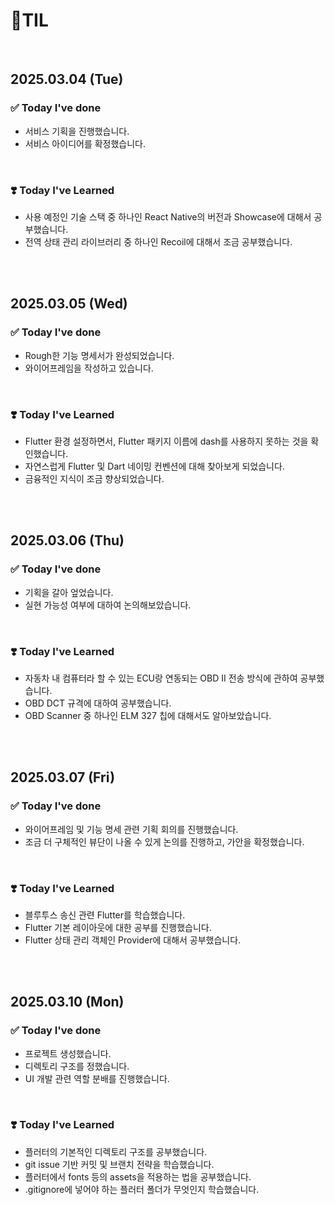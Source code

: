 # 📝TIL

<br>

## 2025.03.04 (Tue)

### ✅ Today I've done

- 서비스 기획을 진행했습니다.
- 서비스 아이디어를 확정했습니다.

<br>

### ❣️ Today I've Learned

- 사용 예정인 기술 스택 중 하나인 React Native의 버전과 Showcase에 대해서 공부했습니다.
- 전역 상태 관리 라이브러리 중 하나인 Recoil에 대해서 조금 공부했습니다.

<br>
<br>

## 2025.03.05 (Wed)

### ✅ Today I've done

- Rough한 기능 명세서가 완성되었습니다.
- 와이어프레임을 작성하고 있습니다.

<br>

### ❣️ Today I've Learned

- Flutter 환경 설정하면서, Flutter 패키지 이름에 dash를 사용하지 못하는 것을 확인했습니다.
- 자연스럽게 Flutter 및 Dart 네이밍 컨벤션에 대해 찾아보게 되었습니다.
- 금융적인 지식이 조금 향상되었습니다.

<br>
<br>

## 2025.03.06 (Thu)

### ✅ Today I've done

- 기획을 갈아 엎었습니다.
- 실현 가능성 여부에 대하여 논의해보았습니다.

<br>

### ❣️ Today I've Learned

- 자동차 내 컴퓨터라 할 수 있는 ECU랑 연동되는 OBD II 전송 방식에 관하여 공부했습니다.
- OBD DCT 규격에 대하여 공부했습니다.
- OBD Scanner 중 하나인 ELM 327 칩에 대해서도 알아보았습니다.

<br>
<br>

## 2025.03.07 (Fri)

### ✅ Today I've done

- 와이어프레임 및 기능 명세 관련 기획 회의를 진행했습니다.
- 조금 더 구체적인 뷰단이 나올 수 있게 논의를 진행하고, 가안을 확정했습니다.

<br>

### ❣️ Today I've Learned

- 블루투스 송신 관련 Flutter를 학습했습니다.
- Flutter 기본 레이아웃에 대한 공부를 진행했습니다.
- Flutter 상태 관리 객체인 Provider에 대해서 공부했습니다.

<br>
<br>

## 2025.03.10 (Mon)

### ✅ Today I've done

- 프로젝트 생성했습니다.
- 디렉토리 구조를 정했습니다.
- UI 개발 관련 역할 분배를 진행했습니다.

<br>

### ❣️ Today I've Learned

- 플러터의 기본적인 디렉토리 구조를 공부했습니다.
- git issue 기반 커밋 및 브랜치 전략을 학습했습니다.
- 플러터에서 fonts 등의 assets을 적용하는 법을 공부했습니다.
- .gitignore에 넣어야 하는 플러터 폴더가 무엇인지 학습했습니다.

<br>
<br>
